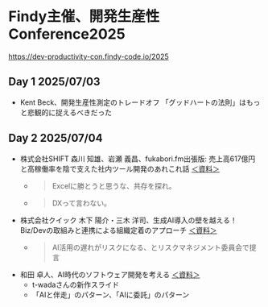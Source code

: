 # Findy主催、開発生産性Conference2025
https://dev-productivity-con.findy-code.io/2025

## Day 1 2025/07/03
- Kent Beck、開発生産性測定のトレードオフ 「グッドハートの法則」はもっと悲観的に捉えるべきだった


## Day 2 2025/07/04
- 株式会社SHIFT 森川 知雄、岩瀬 義昌、fukabori.fm出張版: 売上高617億円と高稼働率を陰で支えた社内ツール開発のあれこれ話 [＜資料＞](https://speakerdeck.com/shift_evolve/20250704-iwase-and-morikawa)
    - > Excelに勝とうと思うな、共存を探れ。
    - > DXって言わない。
- 株式会社クイック 木下 陽介・三木 洋司、生成AI導入の壁を越える！Biz/Devの取組みと連携による組織定着のアプローチ [＜資料＞](https://speakerdeck.com/miki0529/devnoqu-zu-mitolian-xi-niyoruzu-zhi-ding-zhao-noapuroti)
    - > AI活用の遅れがリスクになる、とリスクマネジメント委員会で提言
- 和田 卓人、AI時代のソフトウェア開発を考える [＜資料＞](https://speakerdeck.com/twada/agentic-software-engineering-findy-2025-07-edition)
    - t-wadaさんの新作スライド
    - 「AIと伴走」のパターン、「AIに委託」のパターン
